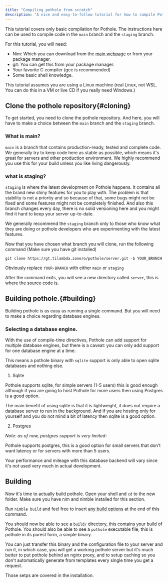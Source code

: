 ```yaml
---
title: "Compiling pothole from scratch"
description: "A nice and easy-to-follow tutorial for how to compile Pothole from scratch."
---
```


This tutorial covers only basic compilation for Pothole.
The instructions here can be used to compile code in the `main` branch and the `staging` branch.

For this tutorial, you will need:

* Nim: Which you can download from the [main webpage](https://nim-lang.org/) or from your package manager.
* git: You can get this from your package manager.
* Your favorite C compiler (gcc is recommended) 
* Some basic shell knowledge.

This tutorial assumes you are using a Linux machine
(real Linux, not WSL. You can do this in a VM or live CD if you really need Windows.)

## Clone the pothole repository{#cloning}

To get started, you need to clone the pothole repository. And here, you
will have to make a choice between the `main` branch and the `staging`
branch.

### What is main?

`main` is a branch that contains production-ready, tested and complete code.
We generally try to keep code here as stable as possible,
which means it's great for servers and other production environment.
We highly recommend you use this for your build unless you like living dangerously.

### what is staging?

`staging` is where the latest development on Pothole happens.
It contains all the brand new shiny features for you to play with.
The problem is that stability is not a priority and so because of that,
some bugs might not be fixed and some features might not be completely finished.
And also this branch changes every day, there is no solid versioning here
and you might find it hard to keep your server up-to-date.

We generally recommend the `staging` branch only to those who know what they are doing
or pothole developers who are experimenting with the latest features.

Now that you have chosen what branch you will clone,
run the following command (Make sure you have git installed)

`git clone https://gt.tilambda.zone/o/pothole/server.git -b YOUR_BRANCH`

Obviously replace `YOUR-BRANCH` with either `main` or `staging`

After the command exits, you will see a new directory called `server`, this is where the source code is.

## Building pothole.{#building}

Building pothole is as easy as running a single command.
But you will need to make a choice regarding database engines.

### Selecting a database engine.

With the use of compile-time directives, Pothole can add support for multiple database engines,
but there is a caveat: you can only add support for one database engine at a time.

This means a pothole binary with `sqlite` support is only able to open sqlite databases and nothing else.

1.  Sqlite

Pothole supports sqlite, for simple servers (1-5 users) this is good enough
although if you are going to host Pothole for more users then using Postgres is a good option.

The main benefit of using sqlite is that it is lightweight,
it does not require a database server to run in the background.
And if you are hosting only for yourself and you do not mind a bit of latency then sqlite is a good option.

2.  Postgres

*Note: as of now, postgres support is very limited-*

Pothole supports postgres, this is a good option for small servers that don't want latency
or for servers with more than 5 users.

Your performance and mileage with this database backend will vary
since it's not used very much in actual development.

## Building

Now it's time to actually build pothole. Open your shell and `cd`
to the new folder. Make sure you have nim and nimble installed for
this section.

Run `nimble build` and feel free to insert [any build options](/wiki/build-options/) at the end of this command.

You should now be able to see a `build/` directory,
this contains your build of Pothole.
You should also be able to see a `pothole` executable file,
this is pothole in its purest form, a simple binary.

You can just transfer this binary and the configuration file to your server and run it,
in which case, you will get a working pothole server but it's much better to put pothole behind an nginx proxy,
and to setup caching so you don't automatically generate from templates every single time you get a request.

Those setps are covered in the installation.